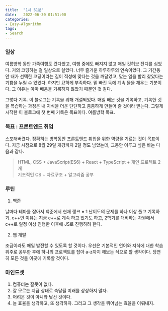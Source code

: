 ```yaml
---
title:  "1시 51분"
date:   2022-06-30 01:51:00
categories:
- Easy-Algorithm
tags:
- Search
---
```



### 일상

여름방학 동안 가족여행도 갔다왔고, 여행 중에도 빠지지 않고 매일 깃허브 잔디를 심었다. 거의 코딩하는 걸 일상으로 살았다. 너무 즐거운 하루하루의 연속이었다. 그 기간동안 내가 선택한 코딩이라는 길이 적성에 맞다는 것을 깨달았고, 맞는 일을 빨리 찾았다는 기쁨을 누릴 수 있었다. 하지만 묘하게 부족하다. 밑 빠진 독에 계속 물을 채우는 기분이다. 그 이유는 아마 배움을 기록하지 않았기 때문인 것 같다. 

그렇다 기록. 이 블로그는 기록을 위해 개설되었다. 매일 배운 것을 기록하고, 기록한 것을 복습하는 과정은 내 지식을 더운 단단하고 촘촘하게 만들어 줄 것이라 믿는다. 그렇게 시작한 이 블로그에 첫 번쩨 기록은 목표이다. 여름방학 목표.

### 목표 : 프론트엔드 취업

스포해버렸다. 정확히는 방학동안 프론트엔드 취업을 위한 역량을 기르는 것이 목표이다. 지금 시점으로 8월 29일 개강까지 2달 정도 남았는데, 그동안 이루고 싶은 바는 다음과 같다.

> HTML, CSS + JavaScript(ES6) + React + TypeScript + 개인 프로젝트 2개 <br>기초적인 CS + 자료구조 + 알고리즘 공부


### 루틴

1. 백준

날마다 테마를 잡아서 백준에서 현재 랭크 ± 1 난이도의 문제를 하나 이상 풀고 기록하기. c++인 이유는 지금 c++로 계속 하고 있기도 하고, 2학기를 대비하는 차원에서 c++로 일정 이상 진행한 이후에 JS로 진행하려 한다.

2. 웹 개발

조금이라도 매일 발전할 수 있도록 할 것이다. 우선은 기본적인 언어와 지식에 대한 학습 위주로 공부한 후에 하나의 프로젝트를 잡아 a-z까지 해보는 식으로 할 생각이다. 당연히 모든 것을 이곳에 기록할 것이다.


### 마인드셋

1. 컴퓨터는 잘못이 없다.
2. 잘 모르는 지금 상태로 숙달될 미래를 상상하지 말자.
3. 어려운 것이 아니라 낯선 것이다.
4. 늘 효율을 생각하고, 또 생각하자. 그리고 그 생각을 뛰어넘는 효율을 이뤄내자.